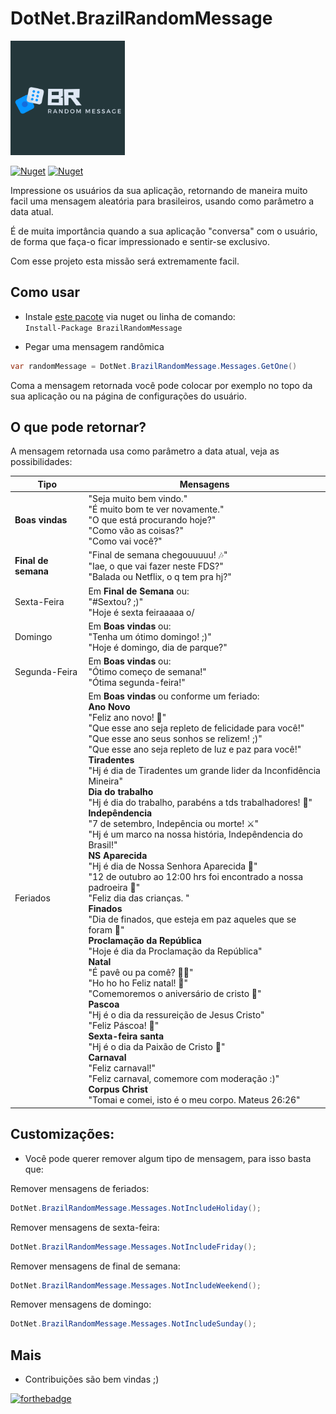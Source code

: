 # DotNet.BrazilRandomMessage
<img src="https://github.com/alexandresanlim/DotNet.BrazilRandomMessage/blob/master/logo_brrandom.png?raw=true" width="183" />

[![Nuget](https://img.shields.io/nuget/dt/BrazilRandomMessage)](https://www.nuget.org/packages/BrazilRandomMessage)
[![Nuget](https://img.shields.io/nuget/v/BrazilRandomMessage)](https://www.nuget.org/packages/BrazilRandomMessage)

Impressione os usuários da sua aplicação, retornando de maneira muito facil uma mensagem aleatória para brasileiros, usando como parâmetro a data atual.

É de muita importância quando a sua aplicação "conversa" com o usuário, de forma que faça-o ficar impressionado e sentir-se exclusivo.

Com esse projeto esta missão será extremamente facil.

## Como usar
 - Instale [este pacote](https://www.nuget.org/packages/BrazilRandomMessage/1.0.0) via nuget ou linha de comando:<br/>
`Install-Package BrazilRandomMessage`

- Pegar uma mensagem randômica <br/>
```csharp
var randomMessage = DotNet.BrazilRandomMessage.Messages.GetOne()
```

Coma a mensagem retornada você pode colocar por exemplo no topo da sua aplicação ou na página de configurações do usuário.

## O que pode retornar?

A mensagem retornada usa como parâmetro a data atual, veja as possibilidades:

| Tipo  |  Mensagens  |
| ------------------- | ------------------- |
|  **Boas vindas** |  "Seja muito bem vindo."<br/> "É muito bom te ver novamente."<br/> "O que está procurando hoje?"<br/> "Como vão as coisas?"<br/> "Como vai você?" |
|  **Final de semana** |  "Final de semana chegouuuuu! 🎶" <br/>"Iae, o que vai fazer neste FDS?" <br/>"Balada ou Netflix, o q tem pra hj?" |
|  Sexta-Feira | Em **Final de Semana** ou: <br/>  "#Sextou? ;)"<br/> "Hoje é sexta feiraaaaa o/ |
|  Domingo | Em **Boas vindas** ou: <br/>  "Tenha um ótimo domingo! ;)" <br/> "Hoje é domingo, dia de parque?" |
|  Segunda-Feira | Em **Boas vindas** ou: <br/>   "Ótimo começo de semana!" <br/>"Ótima segunda-feira!" |
|  Feriados | Em **Boas vindas** ou conforme um feriado: <br/> **Ano Novo** <br/> "Feliz ano novo! 🎉"<br/> "Que esse ano seja repleto de felicidade para você!" <br/> "Que esse ano seus sonhos se relizem! ;)" <br/> "Que esse ano seja repleto de luz e paz para você!" <br/> **Tiradentes** <br/>  "Hj é dia de Tiradentes um grande lider da Inconfidência Mineira" <br/> **Dia do trabalho** <br/> "Hj é dia do trabalho, parabéns a tds trabalhadores! 👷‍" <br/> **Indepêndencia** <br/> "7 de setembro, Indepência ou morte! ⚔" <br/> "Hj é um marco na nossa história, Indepêndencia do Brasil!" <br/> **NS Aparecida** <br/> "Hj é dia de Nossa Senhora Aparecida 🙏" <br/> "12 de outubro ao 12:00 hrs foi encontrado a nossa padroeira 🙏" <br/> "Feliz dia das crianças. " <br/> **Finados** <br/> "Dia de finados, que esteja em paz aqueles que se foram 🙏" <br/> **Proclamação da República** <br/> "Hoje é dia da Proclamação da República" <br/> **Natal** <br/> "É pavê ou pa comê? 🤦‍♂️" <br/> "Ho ho ho Feliz natal! 🎄" <br/> "Comemoremos o aniversário de cristo 🙏" <br/> **Pascoa** <br/> "Hj é o dia da ressureição de Jesus Cristo" <br/> "Feliz Páscoa! 🐰" <br/> **Sexta-feira santa** <br/> "Hj é o dia da Paixão de Cristo 🙏" <br/> **Carnaval** <br/> "Feliz carnaval!" <br/> "Feliz carnaval, comemore com moderação :)" <br/> **Corpus Christ** <br/> "Tomai e comei, isto é o meu corpo. Mateus 26:26" |

## Customizações:
- Você pode querer remover algum tipo de mensagem, para isso basta que:

Remover mensagens de feriados:
```csharp
DotNet.BrazilRandomMessage.Messages.NotIncludeHoliday();
````
Remover mensagens de sexta-feira:
```csharp
DotNet.BrazilRandomMessage.Messages.NotIncludeFriday();
````
Remover mensagens de final de semana:
```csharp
DotNet.BrazilRandomMessage.Messages.NotIncludeWeekend();
````
Remover mensagens de domingo:
```csharp
DotNet.BrazilRandomMessage.Messages.NotIncludeSunday();
````

## Mais
- Contribuições são bem vindas ;)

[![forthebadge](https://forthebadge.com/images/badges/built-with-love.svg)](https://forthebadge.com)
